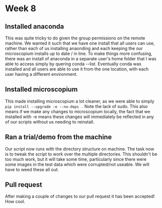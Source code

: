 # Week 8

## Installed anaconda
This was quite tricky to do given the group permissions on the remote machine. We wanted it such that we have one install that all users can use, rather than each of us installing anaonding and each keeping the our microscopium installs up to date / in line. To make things more confusing, there was an install of anaconda in a separate user's home folder that I was able to access simply by quering conda --list.
Eventually conda was installed and all users are able to use it from the one location, with each user having a different environment.

## Installed microscopium
This made installing microscopium a lot cleaner, as we were able to simply `pip install --upgrade -e --no-deps .` Note the lack of sudo. This also means if we make any changes to microscopium locally, the fact that we installed with -e means these changes will immediately be reflected in any of our scripts without us needing to reinstall.

## Ran a trial/demo from the machine
Our script now runs with the directory structure on machine. The task now is to tweak the script to work over the multiple directories. This shouldn't be too much work, but it will take some time, particularly since there were some images in the test data which were corrupted/not useable. We will have to weed these all out.

## Pull request
After making a couple of changes to our pull request it has been accepted! How cool.


